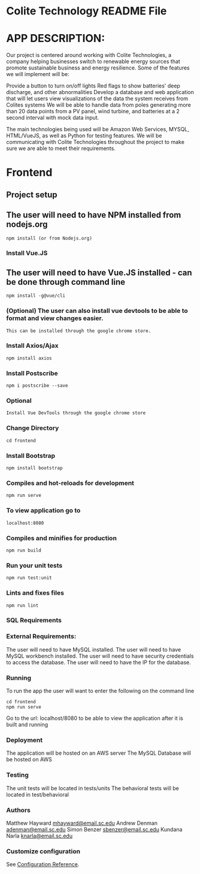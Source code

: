 # Colite Technology README File

# APP DESCRIPTION:
Our project is centered around working with Colite Technologies, a company helping businesses switch to renewable energy sources that promote sustainable business and energy resilience. Some of the features we will implement will be:

Provide a button to turn on/off lights
Red flags to show batteries' deep discharge, and other abnormalities
Develop a database and web application that will let users view visualizations of the data the system receives from Colites systems
We will be able to handle data from poles generating more than 20 data points from a PV panel, wind turbine, and batteries at a 2 second interval with mock data input.

The main technologies being used will be Amazon Web Services, MYSQL, HTML/VueJS, as well as Python for testing features. We will be communicating with Colite Technologies throughout the project to make sure we are able to meet their requirements. 
# Frontend

## Project setup 
## The user will need to have NPM installed from nodejs.org
```
npm install (or from Nodejs.org)
```

### Install Vue.JS
## The user will need to have Vue.JS installed - can be done through command line
```
npm install -g@vue/cli
```

### (Optional) The user can also install vue devtools to be able to format and view changes easier. 
```
This can be installed through the google chrome store. 
```

### Install Axios/Ajax
```
npm install axios
```

### Install Postscribe
```
npm i postscribe --save
```

### Optional
```
Install Vue DevTools through the google chrome store
```

### Change Directory
```
cd frontend
```

### Install Bootstrap
```
npm install bootstrap
```

### Compiles and hot-reloads for development
```
npm run serve
```

### To view application go to
```
localhost:8080
```

### Compiles and minifies for production
```
npm run build
```

### Run your unit tests
```
npm run test:unit
```

### Lints and fixes files
```
npm run lint
```

### SQL Requirements
### External Requirements:
The user will need to have MySQL installed.
The user will need to have MySQL workbench installed.
The user will need to have security credentials to access the database.
The user will need to have the IP for the database.


### Running
To run the app the user will want to enter the following on the command line
```
cd frontend
npm run serve
```
Go to the url: localhost/8080 to be able to view the application after it is built and running

### Deployment

The application will be hosted on an AWS server
The MySQL Database will be hosted on AWS


### Testing

The unit tests will be located in tests/units
The behavioral tests will be located in test/behavioral


### Authors
Matthew Hayward mhayward@email.sc.edu
Andrew Denman adenman@email.sc.edu
Simon Benzer sbenzer@email.sc.edu
Kundana Narla knarla@email.sc.edu

### Customize configuration
See [Configuration Reference](https://cli.vuejs.org/config/).
